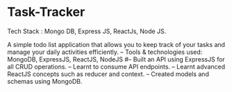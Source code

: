 ﻿# Task-Tracker

 Tech Stack : Mongo DB, Express JS, ReactJs, Node JS. 

A simple todo list application that allows you to keep track of your tasks and manage your daily activities efficiently.
– Tools & technologies used: MongoDB, ExpressJS, ReactJS, NodeJS
#– Built an API using ExpressJS for all CRUD operations.
– Learnt to consume API endpoints.
– Learnt advanced ReactJS concepts such as reducer and context.
– Created models and schemas using MongoDB.

